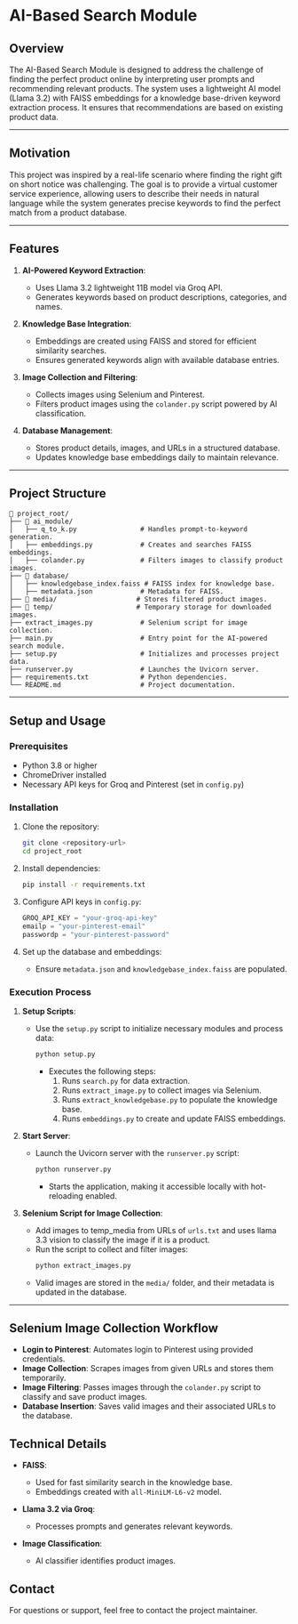 # AI-Based Search Module

## Overview
The AI-Based Search Module is designed to address the challenge of finding the perfect product online by interpreting user prompts and recommending relevant products. The system uses a lightweight AI model (Llama 3.2) with FAISS embeddings for a knowledge base-driven keyword extraction process. It ensures that recommendations are based on existing product data.

---

## Motivation
This project was inspired by a real-life scenario where finding the right gift on short notice was challenging. The goal is to provide a virtual customer service experience, allowing users to describe their needs in natural language while the system generates precise keywords to find the perfect match from a product database.

---

## Features
1. **AI-Powered Keyword Extraction**:
   - Uses Llama 3.2 lightweight 11B model via Groq API.
   - Generates keywords based on product descriptions, categories, and names.

2. **Knowledge Base Integration**:
   - Embeddings are created using FAISS and stored for efficient similarity searches.
   - Ensures generated keywords align with available database entries.

3. **Image Collection and Filtering**:
   - Collects images using Selenium and Pinterest.
   - Filters product images using the `colander.py` script powered by AI classification.

4. **Database Management**:
   - Stores product details, images, and URLs in a structured database.
   - Updates knowledge base embeddings daily to maintain relevance.

---

## Project Structure
```
📁 project_root/
├── 📁 ai_module/
│   ├── q_to_k.py                # Handles prompt-to-keyword generation.
│   ├── embeddings.py            # Creates and searches FAISS embeddings.
│   ├── colander.py              # Filters images to classify product images.
├── 📁 database/
│   ├── knowledgebase_index.faiss # FAISS index for knowledge base.
│   ├── metadata.json            # Metadata for FAISS.
├── 📁 media/                    # Stores filtered product images.
├── 📁 temp/                     # Temporary storage for downloaded images.
├── extract_images.py            # Selenium script for image collection.
├── main.py                      # Entry point for the AI-powered search module.
├── setup.py                     # Initializes and processes project data.
├── runserver.py                 # Launches the Uvicorn server.
├── requirements.txt             # Python dependencies.
└── README.md                    # Project documentation.
```

---

## Setup and Usage

### Prerequisites
- Python 3.8 or higher
- ChromeDriver installed
- Necessary API keys for Groq and Pinterest (set in `config.py`)

### Installation
1. Clone the repository:
   ```bash
   git clone <repository-url>
   cd project_root
   ```

2. Install dependencies:
   ```bash
   pip install -r requirements.txt
   ```

3. Configure API keys in `config.py`:
   ```python
   GROQ_API_KEY = "your-groq-api-key"
   emailp = "your-pinterest-email"
   passwordp = "your-pinterest-password"
   ```

4. Set up the database and embeddings:
   - Ensure `metadata.json` and `knowledgebase_index.faiss` are populated.

### Execution Process
1. **Setup Scripts**:
   - Use the `setup.py` script to initialize necessary modules and process data:
     ```bash
     python setup.py
     ```
     - Executes the following steps:
       1. Runs `search.py` for data extraction.
       2. Runs `extract_image.py` to collect images via Selenium.
       3. Runs `extract_knowledgebase.py` to populate the knowledge base.
       4. Runs `embeddings.py` to create and update FAISS embeddings.

2. **Start Server**:
   - Launch the Uvicorn server with the `runserver.py` script:
     ```bash
     python runserver.py
     ```
     - Starts the application, making it accessible locally with hot-reloading enabled.

3. **Selenium Script for Image Collection**:
   - Add images to temp_media from URLs of `urls.txt` and uses llama 3.3 vision to classify the image if it is a product.
   - Run the script to collect and filter images:
     ```bash
     python extract_images.py
     ```
   - Valid images are stored in the `media/` folder, and their metadata is updated in the database.

---

## Selenium Image Collection Workflow
- **Login to Pinterest**: Automates login to Pinterest using provided credentials.
- **Image Collection**: Scrapes images from given URLs and stores them temporarily.
- **Image Filtering**: Passes images through the `colander.py` script to classify and save product images.
- **Database Insertion**: Saves valid images and their associated URLs to the database.



## Technical Details
- **FAISS**:
  - Used for fast similarity search in the knowledge base.
  - Embeddings created with `all-MiniLM-L6-v2` model.

- **Llama 3.2 via Groq**:
  - Processes prompts and generates relevant keywords.

- **Image Classification**:
  - AI classifier identifies product images.


## Contact
For questions or support, feel free to contact the project maintainer.
